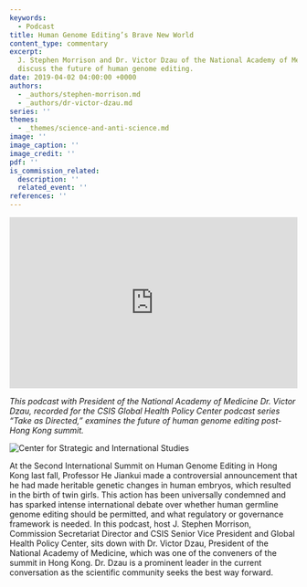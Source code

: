 ```yaml
---
keywords:
  - Podcast
title: Human Genome Editing’s Brave New World
content_type: commentary
excerpt:
  J. Stephen Morrison and Dr. Victor Dzau of the National Academy of Medicine
  discuss the future of human genome editing.
date: 2019-04-02 04:00:00 +0000
authors:
  - _authors/stephen-morrison.md
  - _authors/dr-victor-dzau.md
series: ''
themes:
  - _themes/science-and-anti-science.md
image: ''
image_caption: ''
image_credit: ''
pdf: ''
is_commission_related:
  description: ''
  related_event: ''
references: ''
---
```


<iframe width="100%" height="300" scrolling="no" frameborder="no" allow="autoplay" src="https://w.soundcloud.com/player/?url=https%3A//api.soundcloud.com/tracks/600057138&color=%23ff5500&auto_play=false&hide_related=false&show_comments=true&show_user=true&show_reposts=false&show_teaser=true&visual=true"></iframe>

_This podcast with President of the National Academy of Medicine Dr. Victor Dzau, recorded for the CSIS Global Health Policy Center podcast series “Take as Directed,” examines the future of human genome editing post-Hong Kong summit._

![Center for Strategic and International Studies](https://res.cloudinary.com/csisideaslab/image/upload/c_limit,h_700,w_700/v1554738489/health-commission/Gene%20editing%20podcast%20studio%20photo-2.jpg 'Podcast Recording')

At the Second International Summit on Human Genome Editing in Hong Kong last fall, Professor He Jiankui made a controversial announcement that he had made heritable genetic changes in human embryos, which resulted in the birth of twin girls. This action has been universally condemned and has sparked intense international debate over whether human germline genome editing should be permitted, and what regulatory or governance framework is needed. In this podcast, host J. Stephen Morrison, Commission Secretariat Director and CSIS Senior Vice President and Global Health Policy Center, sits down with Dr. Victor Dzau, President of the National Academy of Medicine, which was one of the conveners of the summit in Hong Kong. Dr. Dzau is a prominent leader in the current conversation as the scientific community seeks the best way forward.
